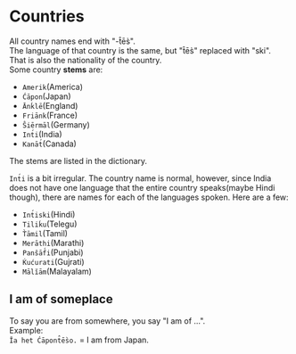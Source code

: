 # Countries
All country names end with "-t̂ēs̀".  
The language of that country is the same, but "t̂ēs̀" replaced with "ski".  
That is also the nationality of the country.  
Some country **stems** are:
+ `Amerik`(America)
+ `Ćāpon`(Japan)
+ `Ānḱlē`(England)
+ `Friānk`(France)
+ `Ŝiērmāl`(Germany)
+ `Int́i`(India)
+ `Kanāt́`(Canada)

The stems are listed in the dictionary.

`Int́i` is a bit irregular. The country name is normal, however, since India does not have one language that the entire country speaks(maybe Hindi though), there are names for each of the languages spoken. Here are a few:
+ `Int́iski`(Hindi)
+ `Tiliḱu`(Telegu)
+ `T̀āmil`(Tamil)
+ `Merāthi`(Marathi)
+ `Panŝāf́i`(Punjabi)
+ `Ḱućurati`(Gujrati)
+ `Mālĭām`(Malayalam)

## I am of someplace
To say you are from somewhere, you say "I am of ...".  
Example:  
`Ĭa het Ćāpont̂ēs̀o.` = I am from Japan.  
